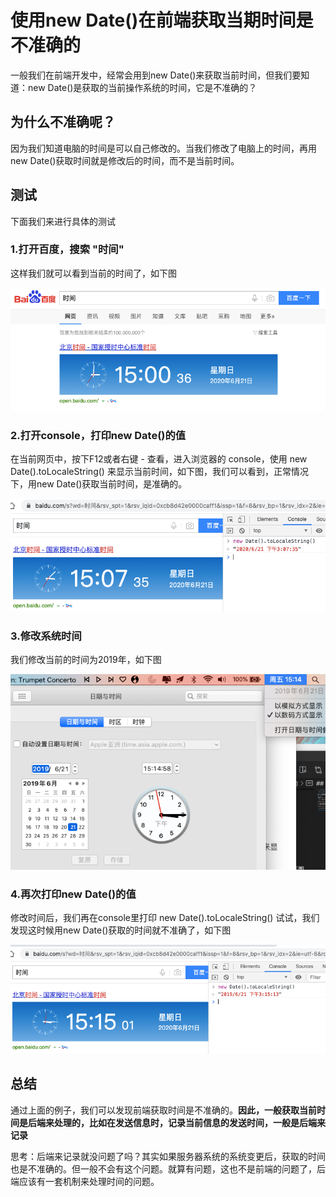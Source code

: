 
# 使用new Date()在前端获取当期时间是不准确的

一般我们在前端开发中，经常会用到new Date()来获取当前时间，但我们要知道：new Date()是获取的当前操作系统的时间，它是不准确的？

## 为什么不准确呢？
因为我们知道电脑的时间是可以自己修改的。当我们修改了电脑上的时间，再用new Date()获取时间就是修改后的时间，而不是当前时间。

## 测试
下面我们来进行具体的测试

### 1.打开百度，搜索 "时间"
这样我们就可以看到当前的时间了，如下图

![baidu_time.png](../../../images/blog/web/baidu_time.png)

### 2.打开console，打印new Date()的值
在当前网页中，按下F12或者右键 - 查看，进入浏览器的 console，使用 new Date().toLocaleString() 来显示当前时间，如下图，我们可以看到，正常情况下，用new Date()获取当前时间，是准确的。

![baidu_time_2.png](../../../images/blog/web/baidu_time_2.png)


### 3.修改系统时间
我们修改当前的时间为2019年，如下图

![baidu_time_3.png](../../../images/blog/web/baidu_time_3.png)

### 4.再次打印new Date()的值
修改时间后，我们再在console里打印 new Date().toLocaleString() 试试，我们发现这时候用new Date()获取的时间就不准确了，如下图

![baidu_time_4.png](../../../images/blog/web/baidu_time_4.png)


## 总结
通过上面的例子，我们可以发现前端获取时间是不准确的。**因此，一般获取当前时间是后端来处理的，比如在发送信息时，记录当前信息的发送时间，一般是后端来记录**

思考：后端来记录就没问题了吗？其实如果服务器系统的系统变更后，获取的时间也是不准确的。但一般不会有这个问题。就算有问题，这也不是前端的问题了，后端应该有一套机制来处理时间的问题。